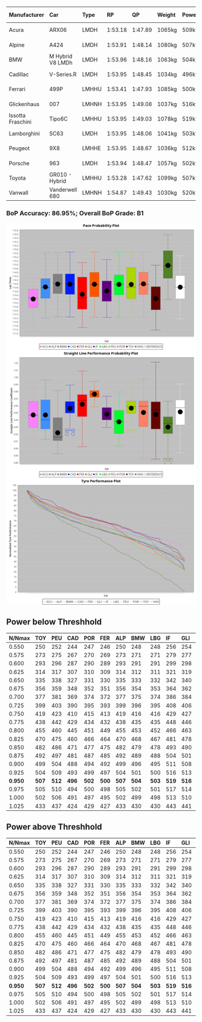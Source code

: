 |Manufacturer|Car|Type|RP|QP|Weight|Power¹|Threshhold|PINC|Power²|E/Stint|AVG Vmax|FDS|RDLC|L/Stint|BOP-Grade|ModelAccuracy|ModelPoints|Match%|
|:-|:-|:-|:-|:-|:-|:-|:-|:-|:-|:-|:-|:-|:-|:-|:-|:-|:-|:-|
|Acura|ARX06|LMDH|1:53.18|1:47.89|1065kg|509kw|210.0kph|0%|509kw|904MJ|274.78kph-289.87kph|-|1.00|35|-E2|100.00%|995|54.61%|
|Alpine|A424|LMDH|1:53.91|1:48.14|1080kg|507kw|210.0kph|0%|507kw|903MJ|274.24kph-292.12kph|-|0.99|35|~A1|81.46%|523|100.00%|
|BMW|M Hybrid V8 LMDh|LMDH|1:53.96|1:48.16|1063kg|504kw|210.0kph|0%|504kw|891MJ|271.35kph-291.89kph|-|1.01|35|~A1|98.60%|1690|100.00%|
|Cadillac|V-Series.R|LMDH|1:53.95|1:48.45|1034kg|496kw|210.0kph|0%|496kw|871MJ|271.28kph-292.52kph|-|1.03|35|+A2|98.38%|1765|92.22%|
|Ferrari|499P|LMHHU|1:53.41|1:47.93|1085kg|500kw|210.0kph|0%|500kw|885MJ|273.32kph-292.80kph|190kph|1.01|35|-B2|92.24%|2247|83.44%|
|Glickenhaus|007|LMHNH|1:53.95|1:49.08|1037kg|516kw|210.0kph|0%|516kw|910MJ|281.28kph-291.69kph|-|0.95|34|+B1|96.18%|554|85.09%|
|Issotta Fraschini|Tipo6C|LMHHU|1:53.95|1:49.03|1078kg|519kw|210.0kph|0%|519kw|921MJ|276.89kph-286.15kph|190kph|1.03|34|+A2|66.67%|96|93.00%|
|Lamborghini|SC63|LMDH|1:53.95|1:48.06|1041kg|503kw|210.0kph|0%|503kw|884MJ|273.87kph-289.76kph|-|1.05|35|+A2|96.77%|419|90.96%|
|Peugeot|9X8|LMHHE|1:53.95|1:48.67|1036kg|512kw|210.0kph|0%|512kw|904MJ|273.40kph-293.94kph|150kph|1.02|34|~A1|87.65%|1795|100.00%|
|Porsche|963|LMDH|1:53.94|1:48.47|1057kg|502kw|210.0kph|0%|502kw|887MJ|272.09kph-292.49kph|-|1.01|35|~A1|96.81%|5438|100.00%|
|Toyota|GR010 - Hybrid|LMHHU|1:53.28|1:47.62|1099kg|507kw|210.0kph|0%|507kw|903MJ|270.91kph-298.66kph|190kph|1.00|35|-C1|86.04%|1751|79.55%|
|Vanwall|Vanderwell 680|LMHNH|1:54.87|1:49.43|1030kg|520kw|210.0kph|0%|520kw|901MJ|269.44kph-289.34kph|-|1.01|34|+D2|91.42%|501|64.53%|

### BoP Accuracy: 86.95%; Overall BoP Grade: B1
![](BOP/WECTEC/BAHRAIN/BASIC/IMG/ACOMETHOD.png)![](BOP/WECTEC/BAHRAIN/BASIC/IMG/ACOMETHOD_sp.png)![](BOP/WECTEC/BAHRAIN/BASIC/IMG/ACOMETHOD_tw.png)
## Power below Threshhold
|N/Nmax|TOY|PEU|CAD|POR|FER|ALP|BMW|LBG|IF|GLI|VAN|ACU|
|:-|:-|:-|:-|:-|:-|:-|:-|:-|:-|:-|:-|:-|
|0.550|250|252|244|247|246|250|248|248|256|254|256|251|
|0.575|273|275|267|270|269|273|271|271|279|277|279|274|
|0.600|293|296|287|290|289|293|291|291|299|298|300|294|
|0.625|314|317|307|310|309|314|312|311|321|319|322|315|
|0.650|335|338|327|331|330|335|333|332|342|340|343|336|
|0.675|356|359|348|352|351|356|354|353|364|362|365|357|
|0.700|377|381|369|374|372|377|375|374|386|384|387|379|
|0.725|399|403|390|395|393|399|396|395|408|406|409|400|
|0.750|419|423|410|415|413|419|416|416|429|427|430|421|
|0.775|438|442|429|434|432|438|435|435|448|446|449|440|
|0.800|455|460|445|451|449|455|453|452|466|463|467|457|
|0.825|470|475|460|466|464|470|468|467|481|478|482|472|
|0.850|482|486|471|477|475|482|479|478|493|490|494|484|
|0.875|492|497|481|487|485|492|489|488|504|501|505|494|
|0.900|499|504|488|494|492|499|496|495|511|508|512|501|
|0.925|504|509|493|499|497|504|501|500|516|513|517|506|
|**0.950**|**507**|**512**|**496**|**502**|**500**|**507**|**504**|**503**|**519**|**516**|**520**|**509**|
|0.975|505|510|494|500|498|505|502|501|517|514|518|507|
|1.000|502|506|491|497|495|502|499|498|513|510|514|504|
|1.025|433|437|424|429|427|433|430|430|443|441|444|435|

## Power above Threshhold
|N/Nmax|TOY|PEU|CAD|POR|FER|ALP|BMW|LBG|IF|GLI|VAN|ACU|
|:-|:-|:-|:-|:-|:-|:-|:-|:-|:-|:-|:-|:-|
|0.550|250|252|244|247|246|250|248|248|256|254|256|251|
|0.575|273|275|267|270|269|273|271|271|279|277|279|274|
|0.600|293|296|287|290|289|293|291|291|299|298|300|294|
|0.625|314|317|307|310|309|314|312|311|321|319|322|315|
|0.650|335|338|327|331|330|335|333|332|342|340|343|336|
|0.675|356|359|348|352|351|356|354|353|364|362|365|357|
|0.700|377|381|369|374|372|377|375|374|386|384|387|379|
|0.725|399|403|390|395|393|399|396|395|408|406|409|400|
|0.750|419|423|410|415|413|419|416|416|429|427|430|421|
|0.775|438|442|429|434|432|438|435|435|448|446|449|440|
|0.800|455|460|445|451|449|455|453|452|466|463|467|457|
|0.825|470|475|460|466|464|470|468|467|481|478|482|472|
|0.850|482|486|471|477|475|482|479|478|493|490|494|484|
|0.875|492|497|481|487|485|492|489|488|504|501|505|494|
|0.900|499|504|488|494|492|499|496|495|511|508|512|501|
|0.925|504|509|493|499|497|504|501|500|516|513|517|506|
|**0.950**|**507**|**512**|**496**|**502**|**500**|**507**|**504**|**503**|**519**|**516**|**520**|**509**|
|0.975|505|510|494|500|498|505|502|501|517|514|518|507|
|1.000|502|506|491|497|495|502|499|498|513|510|514|504|
|1.025|433|437|424|429|427|433|430|430|443|441|444|435|
